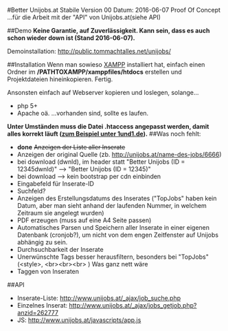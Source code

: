 #Better Unijobs.at
	Stabile Version 00
	Datum: 2016-06-07
	Proof Of Concept
...für die Arbeit mit der "API" von Unijobs.at(siehe API)

##Demo
**Keine Garantie, auf Zuverlässigkeit. Kann sein, dass es auch schon wieder down ist (Stand 2016-06-07).**

Demoinstallation: http://public.tommachtalles.net/unijobs/

##Installation
Wenn man sowieso [XAMPP](https://www.apachefriends.org/download.html) installiert hat, einfach einen Ordner im **/PATHTOXAMPP/xamppfiles/htdocs** erstellen und Projektdateien hineinkopieren. Fertig.

Ansonsten einfach auf Webserver kopieren und loslegen, solange...
- php 5+
- Apache oä.
...vorhanden sind, sollte es laufen.

**Unter Umständen muss die Datei .htaccess angepasst werden, damit alles korrekt läuft ([zum Beispiel unter 1und1.de](https://hilfe-center.1und1.de/hosting/1und1-hosting-c10085285/skript--und-programmiersprachen-c10082634/htaccess-c10083883/hinweise-zur-erstellung-von-rewrite-rules-a10792317.html)).**
##Was noch fehlt:
- **done** <s>Anzeigen der Liste aller Inserate</s>
- Anzeigen der original Quelle (zb. http://unijobs.at/name-des-jobs/6666)
- bei download (dwnld), im header statt "Better Unijobs (ID = 12345dwnld)" --> "Better Unijobs (ID = 12345)"
- bei download --> kein bootstrap per cdn einbinden
- Eingabefeld für Inserate-ID
- Suchfeld?
- Anzeigen des Erstellungsdatums des Inserates ("TopJobs" haben kein Datum, aber man sieht anhand der laufenden Nummer, in welchem Zeitraum sie angelegt wurden)
- PDF erzeugen (muss auf eine A4 Seite passen)
- Automatisches Parsen und Speichern aller Inserate in einer eigenen Datenbank (cronjob?), um nicht von dem engen Zeitfenster auf Unijobs abhängig zu sein.
- Durchsuchbarkeit der Inserate
- Unerwünschte Tags besser herausfiltern, besonders bei "TopJobs" (\<style\>, \<br\>\<br\>\<br\> )
Was ganz nett wäre
- Taggen von Inseraten

##API
- Inserate-Liste: http://www.unijobs.at/_ajax/job_suche.php
- Einzelnes Inserat:	http://www.unijobs.at/_ajax/jobs_getjob.php?anzid=262777
- JS: http://www.unijobs.at/javascripts/app.js